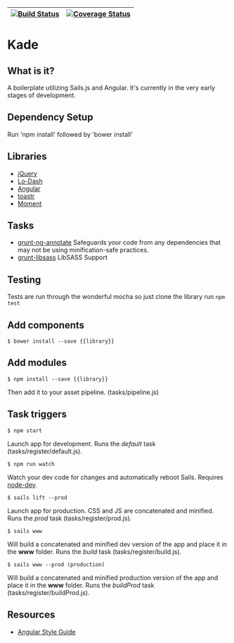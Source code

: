 | [![Build Status][travis-image]][travis-url] | [![Coverage Status][coverage-image]][coverage-url] |
| ------- | ------- |

# Kade

## What is it?

A boilerplate utilizing Sails.js and Angular. It's currently in the very early
stages of development.

## Dependency Setup

Run 'npm install' followed by 'bower install'

## Libraries

- [jQuery](http://jquery.com/)
- [Lo-Dash](https://lodash.com/)
- [Angular](https://angularjs.org/)
- [toastr](https://github.com/CodeSeven/toastr)
- [Moment](http://momentjs.com/)

## Tasks

- [grunt-ng-annotate](https://www.npmjs.org/package/grunt-ng-annotate) Safeguards your code from any dependencies that may not be using minification-safe practices.
- [grunt-libsass](https://github.com/project-collins/grunt-libsass) LibSASS Support

## Testing

Tests are run through the wonderful mocha so just clone the library run `npm test`

## Add components

    $ bower install --save {{library}}

## Add modules

    $ npm install --save {{library}}

Then add it to your asset pipeline. (tasks/pipeline.js)

## Task triggers

    $ npm start

Launch app for development. Runs the *default* task (tasks/register/default.js).

    $ npm run watch

Watch your dev code for changes and automatically reboot Sails. Requires [node-dev](https://github.com/fgnass/node-dev).

    $ sails lift --prod

Launch app for production. CSS and JS are concatenated and minified. Runs the *prod* task (tasks/register/prod.js).

    $ sails www

Will build a concatenated and minified dev version of the app and place it in the **www** folder. Runs the *build* task (tasks/register/build.js).

    $ sails www --prod (production)

Will build a concatenated and minified production version of the app and place it in the **www** folder. Runs the *buildProd* task (tasks/register/buildProd.js).

## Resources

- [Angular Style Guide](https://github.com/johnpapa/angularjs-styleguide)

[travis-url]: https://travis-ci.org/jacerider/kade
[travis-image]: https://travis-ci.org/jacerider/kade.svg?branch=develop&style=flat

[coverage-image]: https://coveralls.io/repos/jacerider/kade/badge.svg?branch=develop&style=flat
[coverage-url]: https://coveralls.io/r/jacerider/kade?branch=develop
